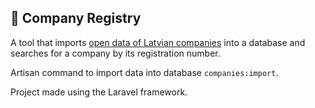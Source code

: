 ## 📖 Company Registry

A tool that imports [open data of Latvian companies](https://data.gov.lv/dati/eng/dataset/uz/resource/25e80bf3-f107-4ab4-89ef-251b5b9374e9)
into a database and searches for a company by its registration number.

Artisan command to import data into database `companies:import`.

Project made using the Laravel framework.
